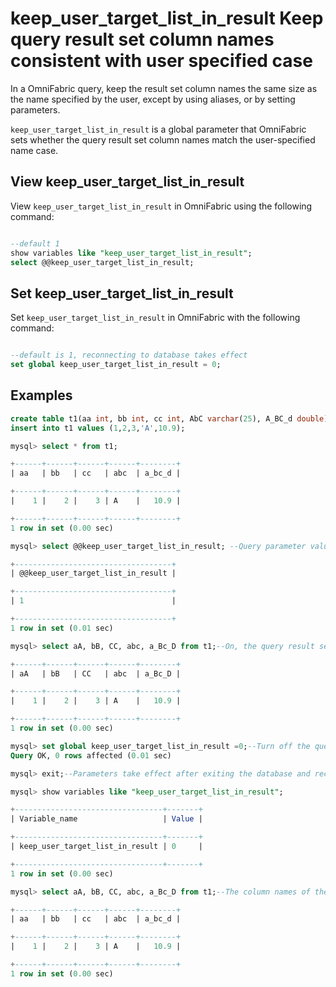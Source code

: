 # keep_user_target_list_in_result Keep query result set column names consistent with user specified case

In a OmniFabric query, keep the result set column names the same size as the name specified by the user, except by using aliases, or by setting parameters.

`keep_user_target_list_in_result` is a global parameter that OmniFabric sets whether the query result set column names match the user-specified name case.

## View keep_user_target_list_in_result

View `keep_user_target_list_in_result` in OmniFabric using the following command:

```sql

--default 1
show variables like "keep_user_target_list_in_result";
select @@keep_user_target_list_in_result;
```

## Set keep_user_target_list_in_result

Set `keep_user_target_list_in_result` in OmniFabric with the following command:

```sql

--default is 1, reconnecting to database takes effect
set global keep_user_target_list_in_result = 0;
```

## Examples

```sql
create table t1(aa int, bb int, cc int, AbC varchar(25), A_BC_d double);
insert into t1 values (1,2,3,'A',10.9);

mysql> select * from t1;

+------+------+------+------+--------+
| aa   | bb   | cc   | abc  | a_bc_d |

+------+------+------+------+--------+
|    1 |    2 |    3 | A    |   10.9 |

+------+------+------+------+--------+
1 row in set (0.00 sec)

mysql> select @@keep_user_target_list_in_result; --Query parameter values, on by default

+-----------------------------------+
| @@keep_user_target_list_in_result |

+-----------------------------------+
| 1                                 |

+-----------------------------------+
1 row in set (0.01 sec)

mysql> select aA, bB, CC, abc, a_Bc_D from t1;--On, the query result set column names are case sensitive as specified by the user.

+------+------+------+------+--------+
| aA   | bB   | CC   | abc  | a_Bc_D |

+------+------+------+------+--------+
|    1 |    2 |    3 | A    |   10.9 |

+------+------+------+------+--------+
1 row in set (0.00 sec)

mysql> set global keep_user_target_list_in_result =0;--Turn off the query result set column name and user-specified name size consistency setting
Query OK, 0 rows affected (0.01 sec)

mysql> exit;--Parameters take effect after exiting the database and reconnecting

mysql> show variables like "keep_user_target_list_in_result";

+---------------------------------+-------+
| Variable_name                   | Value |

+---------------------------------+-------+
| keep_user_target_list_in_result | 0     |

+---------------------------------+-------+
1 row in set (0.00 sec)

mysql> select aA, bB, CC, abc, a_Bc_D from t1;--The column names of the query result set do not match the case of the user-specified name when the setting is turned off

+------+------+------+------+--------+
| aa   | bb   | cc   | abc  | a_bc_d |

+------+------+------+------+--------+
|    1 |    2 |    3 | A    |   10.9 |

+------+------+------+------+--------+
1 row in set (0.00 sec)
```
